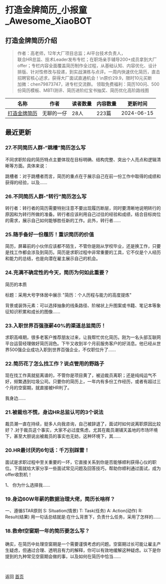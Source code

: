 # 打造金牌简历_小报童_Awesome_XiaoBOT

## 打造金牌简历介绍
> 作者：高老师，12年大厂项目总监；AI平台技术负责人，  
联合HR总监、技术Leader发布专栏；在职场亲手辅导200+成员拿到大厂offer；专栏内容全面覆盖简历制作全过程，从基础认知、内容优化、设计排版、针对性修改与投递，到实战演练与点评。一周内快速优化简历，直击招聘官核心述求，获得大厂面试直通机会！\n原价29.9，限时10元买断  
加微：chen79873747，进专栏交流群。 领取免费福利：简历100问、500份简历模板、MBTI测评、简历进阶红宝书抽奖、简历优化高阶路线图  
  


|名称|作者|读者数量|内容数量|更新时间|
|---|---|---|---|---|
|[打造金牌简历](https://xiaobot.net/p/GoldResume2024?refer=0b133df9-27dc-423b-8101-639049001c13)|无聊的一仔|28人|223篇|2024-06-15|

## 最近更新
### 27.不同简历人群-“跳槽”简历怎么写

不同求职阶段的简历特点主要体现在目标明确、结构完整、突出个人亮点和逻辑清晰等方面。具体来说：

跳槽者：对于跳槽者而言，简历的重点在于展示自己在前一份工作中取得的成绩和获得的经验，以及......

### 26.不同简历人群-“转行”简历怎么写

转行者：转行者的简历需要特别注意不要出现履历断层，同时要清晰地说明转行的原因和为转行所做的准备。转行者应该利用自己过往的经验和成绩，结合目标岗位的需求，展示自己如何能够胜任新的工作。此外，转行者......

### 25.随手备好一份履历！重识简历的价值

简历，屏幕前的小伙伴应该都不陌生，不管你是刚从学校毕业，还是换工作，只要是找工作都会涉及到简历。简历是求职过程中非常重要的工具，它不仅是个人经历和能力的总结，也是向潜在雇主展示自己的机会。

### 24.充满不确定性的今天，简历为何如此重要？

简历的本质

标题：采用大号字体居中展示 "简历：个人历程与能力的高度提炼"

背景或装饰元素：可以选择抽象的线条路径、阶梯状上升图案或书籍、笔记本等象征知识积累和成长的图像......

### 23.入职世界百强涨薪40%的渠道总监简历！

求职高峰期，很多老客户推荐朋友过来，让我帮忙优化简历。刚为一名头部互联网平台运营经理做好简历润色。下午又收到半个月前服务客户的好消息。他已经从世界500强企业成功入职到世界百强企业，不仅职位升了......

### 22.简历花了怎么找工作？说点管用的野路子

现在找工作真就挺离谱的，不管你是项目黄了，被迫裁员离职；还是纯纯运气不好，频繁遇到垃圾公司。只要你的简历上，一年内有多份工作经历，或者有超过三个月的空窗期，就直接被HR判了。

我身边......

### 21.被裁也不慌，身边HR总监认可的3个说法

裁员潮一直在持续，挺多人向我咨询，自己被辞退了，面试时如何说离职原因比较好？.对于裁员这个事实，大家不必过度焦虑，尤其在裁员潮铺天盖地的市场环境下，甚至大胆说出被裁员的事实也无妨，这种环境下，其......

### 20.HR最讨厌的6句话：千万别踩雷！

面试是求职过程中至关重要的一环，它直接关系到你是否能够顺利获得心仪的职位。下面就给大家分享一些面试常见问题及回答技巧，帮助你顺利通过面试，成为offer收割机！

1、 你为什么选择我......

### 19.身边60W年薪的数据治理大佬，简历长啥样？

一、遵循STAR原则 S: Situation(情景) T: Task(任务) A: Action(动作) R: Result(结果)
用一句话总结就是:在什么背景下，负责什么任务，采用了怎样的......

### 18.救命❗空窗期一年的简历要怎么写？

确实，在简历中处理空窗期是一个需要谨慎考虑的问题。空窗期过长可能让雇主产生疑虑，但通过合理、透明且有力的解释，你可以有效地缓解这种疑虑。以下是你提到的九种常见空窗期会做的事，以及如何在简历中恰当......


<a href="https://github.com/Reno9527/awesome-xiaobot" style="color: white; text-decoration: none;">awesome-xiaobot</a>

返回 [首页](../README.md)
